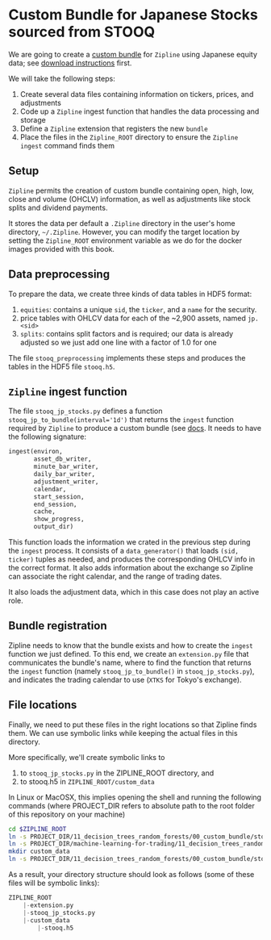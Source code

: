 # Custom Bundle for Japanese Stocks sourced from STOOQ

We are going to create a [custom bundle](https://www.Zipline.io/bundles.html#writing-a-new-bundle) for `Zipline` using Japanese equity data; see [download instructions](../../data/create_stooq_data.ipynb) first.  

We will take the following steps:
1. Create several data files containing information on tickers, prices, and adjustments
2. Code up a `Zipline` ingest function that handles the data processing and storage
3. Define a `Zipline` extension that registers the new `bundle`
4. Place the files in the `Zipline_ROOT` directory to ensure the `Zipline ingest` command finds them

## Setup

`Zipline` permits the creation of custom bundle containing open, high, low, close and volume (OHCLV) information, as well as adjustments like stock splits and dividend payments.

It stores the data per default a `.Zipline` directory in the user's home directory, `~/.Zipline`. However, you can modify the target location by setting the `Zipline_ROOT` environment variable as we do for the docker images provided with this book.   

## Data preprocessing

To prepare the data, we create three kinds of data tables in HDF5 format:
1. `equities`: contains a unique `sid`, the `ticker`, and a `name` for the security.
2. price tables with OHLCV data for each of the ~2,900 assets, named `jp.<sid>`
3. `splits`: contains split factors and is required; our data is already adjusted so we just add one line with a factor of 1.0 for one   

The file `stooq_preprocessing` implements these steps and produces the tables in the HDF5 file `stooq.h5`.

## `Zipline` ingest function

The file `stooq_jp_stocks.py` defines a function `stooq_jp_to_bundle(interval='1d')` that returns the `ingest` function required by `Zipline` to produce a custom bundle (see [docs](https://www.zipline.io/bundles.html#writing-a-new-bundle). It needs to have the following signature:

```python
ingest(environ,
       asset_db_writer,
       minute_bar_writer,
       daily_bar_writer,
       adjustment_writer,
       calendar,
       start_session,
       end_session,
       cache,
       show_progress,
       output_dir)
```

This function loads the information we crated in the previous step during the `ingest` process. It consists of a `data_generator()` that loads `(sid, ticker)` tuples as needed, and produces the corresponding OHLCV info in the correct format. It also adds information about the exchange so Zipline can associate the right calendar, and the range of trading dates.

It also loads the adjustment data, which in this case does not play an active role.

## Bundle registration

Zipline needs to know that the bundle exists and how to create the `ingest` function we just defined. To this end, we create an `extension.py` file that communicates the bundle's name, where to find the function that returns the `ingest` function (namely `stooq_jp_to_bundle()` in `stooq_jp_stocks.py`), and indicates the trading calendar to use (`XTKS` for Tokyo's exchange).

## File locations

Finally, we need to put these files in the right locations so that Zipline finds them. We can use symbolic links while keeping the actual files in this directory.

More specifically, we'll create symbolic links to 
1. to `stooq_jp_stocks.py` in the ZIPLINE_ROOT directory, and 
2. to stooq.h5 in `ZIPLINE_ROOT/custom_data`

In Linux or MacOSX, this implies opening the shell and running the following commands (where PROJECT_DIR refers to absolute path to the root folder of this repository on your machine)
```bash
cd $ZIPLINE_ROOT
ln -s PROJECT_DIR/11_decision_trees_random_forests/00_custom_bundle/stooq_jp_stocks.py
ln -s PROJECT_DIR/machine-learning-for-trading/11_decision_trees_random_forests/00_custom_bundle/extension.py .
mkdir custom_data
ln -s PROJECT_DIR/11_decision_trees_random_forests/00_custom_bundle/stooq.h5 custom_data/.
``` 

As a result, your directory structure should look as follows (some of these files will be symbolic links):
```python
ZIPLINE_ROOT
    |-extension.py
    |-stooq_jp_stocks.py
    |-custom_data
        |-stooq.h5
```


